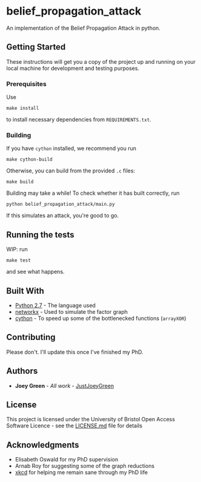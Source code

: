 # belief_propagation_attack

An implementation of the Belief Propagation Attack in python.

## Getting Started

These instructions will get you a copy of the project up and running on your local machine for development and testing purposes.

### Prerequisites

Use

```
make install
```

to install necessary dependencies from `REQUIREMENTS.txt`.

### Building

If you have `cython` installed, we recommend you run

```
make cython-build
```

Otherwise, you can build from the provided `.c` files:

```
make build
```

Building may take a while! To check whether it has built correctly, run

```
python belief_propagation_attack/main.py
```

If this simulates an attack, you're good to go.

## Running the tests

WIP: run

```
make test
```

and see what happens.

## Built With

* [Python 2.7](https://www.python.org/download/releases/2.7/) - The language used
* [networkx](https://networkx.github.io/) - Used to simulate the factor graph
* [cython](https://cython.org/) - To speed up some of the bottlenecked functions (`arrayXOR`)

## Contributing

<!-- Please read [CONTRIBUTING.md](https://gist.github.com/PurpleBooth/b24679402957c63ec426) for details on our code of conduct, and the process for submitting pull requests to us. -->
Please don't. I'll update this once I've finished my PhD.

## Authors

* **Joey Green** - *All work* - [JustJoeyGreen](https://github.com/JustJoeyGreen)

<!-- See also the list of [contributors](https://github.com/your/project/contributors) who participated in this project. -->

## License

This project is licensed under the University of Bristol Open Access Software Licence - see the [LICENSE.md](LICENSE.md) file for details

## Acknowledgments

* Elisabeth Oswald for my PhD supervision
* Arnab Roy for suggesting some of the graph reductions
* [xkcd](https://xkcd.com/353/) for helping me remain sane through my PhD life
